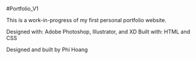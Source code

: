 #Portfolio_V1

This is a work-in-progress of my first personal portfolio website.

Designed with: Adobe Photoshop, Illustrator, and XD
Built with: HTML and CSS

Designed and built by Phi Hoang
